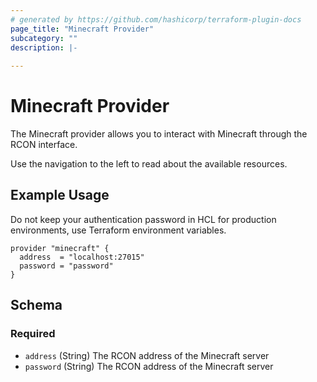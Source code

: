```yaml
---
# generated by https://github.com/hashicorp/terraform-plugin-docs
page_title: "Minecraft Provider"
subcategory: ""
description: |-
  
---
```


# Minecraft Provider

The Minecraft provider allows you to interact with Minecraft through the RCON interface.

Use the navigation to the left to read about the available resources.

## Example Usage

Do not keep your authentication password in HCL for production environments, use Terraform environment variables.

```hcl
provider "minecraft" {
  address  = "localhost:27015"
  password = "password"
}
```

<!-- schema generated by tfplugindocs -->
## Schema

### Required

- `address` (String) The RCON address of the Minecraft server
- `password` (String) The RCON address of the Minecraft server
